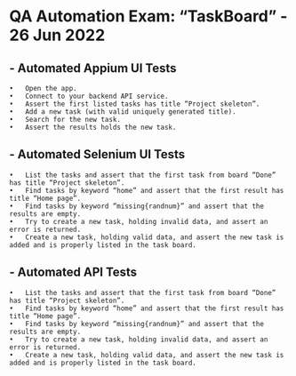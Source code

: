 # QA Automation Exam: “TaskBoard” - 26 Jun 2022

## - Automated Appium UI Tests 
    •	Open the app.
    •	Connect to your backend API service.
    •	Assert the first listed tasks has title “Project skeleton”.
    •	Add a new task (with valid uniquely generated title).
    •	Search for the new task.
    •	Assert the results holds the new task.

## - Automated Selenium UI Tests 
    •	List the tasks and assert that the first task from board “Done” has title “Project skeleton”.
    •	Find tasks by keyword “home” and assert that the first result has title “Home page”.
    •	Find tasks by keyword “missing{randnum}” and assert that the results are empty.
    •	Try to create a new task, holding invalid data, and assert an error is returned.
    •	Create a new task, holding valid data, and assert the new task is added and is properly listed in the task board.


## - Automated API Tests
    •	List the tasks and assert that the first task from board “Done” has title “Project skeleton”.
    •	Find tasks by keyword “home” and assert that the first result has title “Home page”.
    •	Find tasks by keyword “missing{randnum}” and assert that the results are empty.
    •	Try to create a new task, holding invalid data, and assert an error is returned.
    •	Create a new task, holding valid data, and assert the new task is added and is properly listed in the task board.

    
